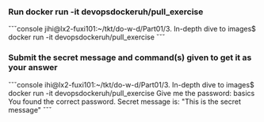 ### Run docker run -it devopsdockeruh/pull_exercise
ˇˇˇconsole
jihi@lx2-fuxi101:~/tkt/do-w-d/Part01/3. In-depth dive to images$ docker run -it devopsdockeruh/pull_exercise
ˇˇˇ

### Submit the secret message and command(s) given to get it as your answer
ˇˇˇconsole
ihi@lx2-fuxi101:~/tkt/do-w-d/Part01/3. In-depth dive to images$ docker run -it devopsdockeruh/pull_exercise
Give me the password: basics
You found the correct password. Secret message is:
"This is the secret message"
ˇˇˇ
